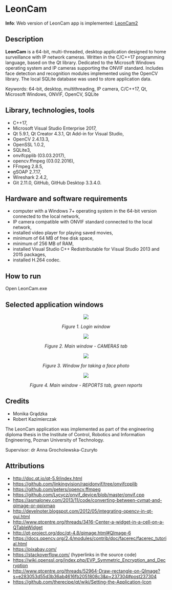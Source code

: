 LeonCam
=======

**Info**: Web version of LeonCam app is implemented: [LeonCam2](https://github.com/gradzka/LeonCam2)

Description
-----------
**LeonCam** is a 64-bit, multi-threaded, desktop application designed to home surveillance with IP network cameras. Written in the C/C++17 programming language, based on the Qt library. Dedicated to the Microsoft Windows operating system and IP cameras supporting the ONVIF standard. Includes face detection and recognition modules implemented using the OpenCV library. The local SQLite database was used to store application data.

Keywords: 64-bit, desktop, multithreading, IP camera, C/C++17, Qt, Microsoft Windows, ONVIF, OpenCV, SQLite

Library, technologies, tools
----------------------------
- C++17,
- Microsoft Visual Studio Enterprise 2017,
- Qt 5.9.1, Qt Creator 4.3.1, Qt Add-in for Visual Studio,
- OpenCV 2.4.13.3,
- OpenSSL 1.0.2,
- SQLite3,
- onvifcpplib (03.03.2017),
- opencv.ffmpeg (03.02.2016),
- FFmpeg 2.8.5,
- gSOAP 2.7.17,
- Wireshark 2.4.2,
- Git 2.11.0, GitHub, GitHub Desktop 3.3.4.0.

Hardware and software requirements
----------------------------------
- computer with a Windows 7+ operating system in the 64-bit version connected to the local network,
- IP camera compatible with ONVIF standard connected to the local network,
- installed video player for playing saved movies,
- minimum of 64 MB of free disk space,
- minimum of 256 MB of RAM,
- installed Visual Studio C++ Redistributable for Visual Studio 2013 and 2015 packages,
- installed H.264 codec.

How to run
----------
Open LeonCam.exe

Selected application windows
----------------------------
<p align="center"><img src="https://github.com/kazimierczak-robert/LeonCam/blob/master/Screenshots/Logowanie.png"></p>
<p align="center"><em>Figure 1. Login window</em></p>

<p align="center"><img src="https://github.com/kazimierczak-robert/LeonCam/blob/master/Screenshots/Zakladka_CAMERAS.png"></p>
<p align="center"><em>Figure 2. Main window - CAMERAS tab</em></p>  

<p align="center"><img src="https://github.com/kazimierczak-robert/LeonCam/blob/master/Screenshots/Wykonywanie_zdjecia.png"></p>
<p align="center"><em>Figure 3. Window for taking a face photo</em></p>

<p align="center"><img src="https://github.com/kazimierczak-robert/LeonCam/blob/master/Screenshots/Zakladka_REPORTS_Green.png">
</p>
<p align="center"><em>Figure 4. Main window - REPORTS tab, green reports</em></p>

Credits
-------
* Monika Grądzka
* Robert Kazimierczak

The LeonCam application was implemented as part of the engineering diploma thesis in the Institute of Control, Robotics and Information Engineering, Poznan University of Technology.

Supervisor: dr Anna Grocholewska-Czuryło

Attributions
------------
- http://doc.qt.io/qt-5.9/index.html
- https://github.com/linkingvision/rapidonvif/tree/onvifcpplib
- https://github.com/peters/opencv.ffmpeg
- https://github.com/Lycycz/onvif_device/blob/master/onvif.cpp
- https://asmaloney.com/2013/11/code/converting-between-cvmat-and-qimage-or-qpixmap
- http://develnoter.blogspot.com/2012/05/integrating-opencv-in-qt-gui.html
- http://www.qtcentre.org/threads/3416-Center-a-widget-in-a-cell-on-a-QTableWidget
- http://qt-project.org/doc/qt-4.8/qimage.html#QImage-6
- https://docs.opencv.org/2.4/modules/contrib/doc/facerec/facerec_tutorial.html
- https://pixabay.com/
- https://stackoverflow.com/ (hyperlinks in the source code)
- https://wiki.openssl.org/index.php/EVP_Symmetric_Encryption_and_Decryption
- http://www.qtcentre.org/threads/52964-Draw-rectangle-on-QImage?s=e283053d55d3b36ab4616fb2051808c3&p=237304#post237304
- https://github.com/therecipe/qt/wiki/Setting-the-Application-Icon
